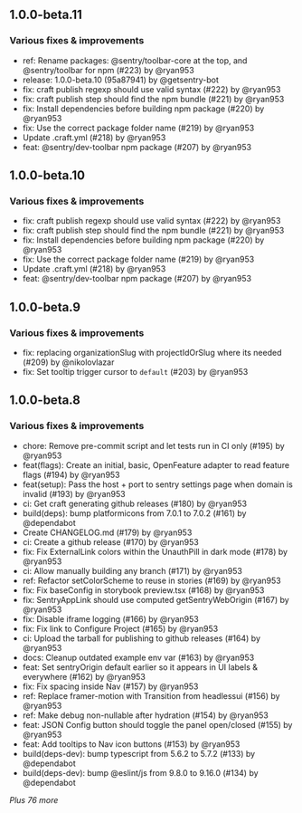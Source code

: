 
## 1.0.0-beta.11

### Various fixes & improvements

- ref: Rename packages: @sentry/toolbar-core at the top, and @sentry/toolbar for npm (#223) by @ryan953
- release: 1.0.0-beta.10 (95a87941) by @getsentry-bot
- fix: craft publish regexp should use valid syntax (#222) by @ryan953
- fix: craft publish step should find the npm bundle (#221) by @ryan953
- fix: Install dependencies before building npm package (#220) by @ryan953
- fix: Use the correct package folder name (#219) by @ryan953
- Update .craft.yml (#218) by @ryan953
- feat: @sentry/dev-toolbar npm package (#207) by @ryan953

## 1.0.0-beta.10

### Various fixes & improvements

- fix: craft publish regexp should use valid syntax (#222) by @ryan953
- fix: craft publish step should find the npm bundle (#221) by @ryan953
- fix: Install dependencies before building npm package (#220) by @ryan953
- fix: Use the correct package folder name (#219) by @ryan953
- Update .craft.yml (#218) by @ryan953
- feat: @sentry/dev-toolbar npm package (#207) by @ryan953

## 1.0.0-beta.9

### Various fixes & improvements

- fix: replacing organizationSlug with projectIdOrSlug where its needed (#209) by @nikolovlazar
- fix: Set tooltip trigger cursor to `default` (#203) by @ryan953

## 1.0.0-beta.8

### Various fixes & improvements

- chore: Remove pre-commit script and let tests run in CI only (#195) by @ryan953
- feat(flags): Create an initial, basic, OpenFeature adapter to read feature flags (#194) by @ryan953
- feat(setup): Pass the host + port to sentry settings page when domain is invalid (#193) by @ryan953
- ci: Get craft generating github releases (#180) by @ryan953
- build(deps): bump platformicons from 7.0.1 to 7.0.2 (#161) by @dependabot
- Create CHANGELOG.md (#179) by @ryan953
- ci: Create a github release (#170) by @ryan953
- fix: Fix ExternalLink colors within the UnauthPill in dark mode (#178) by @ryan953
- ci: Allow manually building any branch (#171) by @ryan953
- ref: Refactor setColorScheme to reuse in stories (#169) by @ryan953
- fix: Fix baseConfig in storybook preview.tsx (#168) by @ryan953
- fix: SentryAppLink should use computed getSentryWebOrigin (#167) by @ryan953
- fix: Disable iframe logging (#166) by @ryan953
- fix: Fix link to Configure Project (#165) by @ryan953
- ci: Upload the tarball for publishing to github releases (#164) by @ryan953
- docs: Cleanup outdated example env var (#163) by @ryan953
- feat: Set sentryOrigin default earlier so it appears in UI labels & everywhere (#162) by @ryan953
- fix: Fix spacing inside Nav (#157) by @ryan953
- ref: Replace framer-motion with Transition from headlessui (#156) by @ryan953
- ref: Make debug non-nullable after hydration (#154) by @ryan953
- feat: JSON Config button should toggle the panel open/closed (#155) by @ryan953
- feat: Add tooltips to Nav icon buttons (#153) by @ryan953
- build(deps-dev): bump typescript from 5.6.2 to 5.7.2 (#133) by @dependabot
- build(deps-dev): bump @eslint/js from 9.8.0 to 9.16.0 (#134) by @dependabot

_Plus 76 more_

